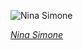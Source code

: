 
![Nina Simone](https://upload.wikimedia.org/wikipedia/commons/thumb/8/83/Nina_Simone_1965_-_restoration1.jpg/525px-Nina_Simone_1965_-_restoration1.jpg)

*[Nina Simone](https://wikipedia.org/wiki/File:Nina_Simone_1965_-_restoration1.jpg)*
